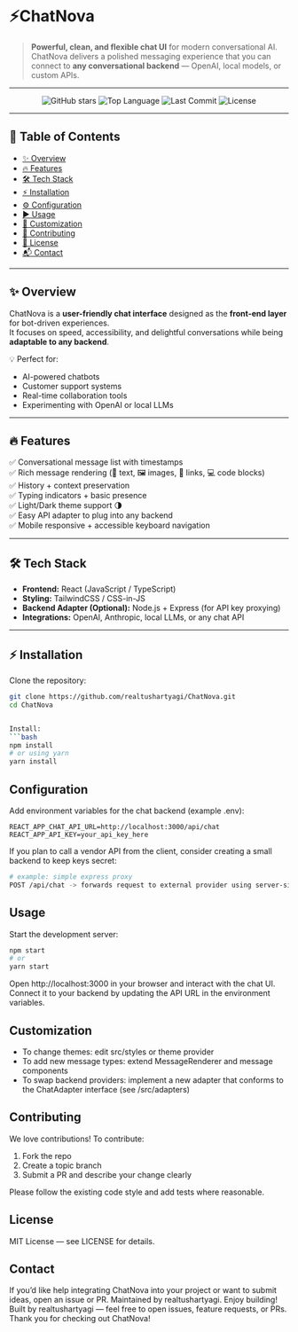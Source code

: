 #  ⚡ChatNova

> **Powerful, clean, and flexible chat UI** for modern conversational AI.  
> ChatNova delivers a polished messaging experience that you can connect to **any conversational backend** — OpenAI, local models, or custom APIs.

---

<p align="center">
  <img src="https://img.shields.io/github/stars/realtushartyagi/ChatNova?style=social" alt="GitHub stars"/>
  <img src="https://img.shields.io/github/languages/top/realtushartyagi/ChatNova" alt="Top Language"/>
  <img src="https://img.shields.io/github/last-commit/realtushartyagi/ChatNova" alt="Last Commit"/>
  <img src="https://img.shields.io/badge/license-MIT-blue.svg" alt="License"/>
</p>

---

## 📖 Table of Contents
- [✨ Overview](#-overview)
- [🔥 Features](#-features)
- [🛠 Tech Stack](#-tech-stack)
- [⚡ Installation](#-installation)
- [⚙️ Configuration](#️-configuration)
- [▶️ Usage](#️-usage)
- [🎨 Customization](#-customization)
- [🤝 Contributing](#-contributing)
- [📄 License](#-license)
- [📬 Contact](#-contact)

---

## ✨ Overview
ChatNova is a **user-friendly chat interface** designed as the **front-end layer** for bot-driven experiences.  
It focuses on speed, accessibility, and delightful conversations while being **adaptable to any backend**.  

💡 Perfect for:
- AI-powered chatbots  
- Customer support systems  
- Real-time collaboration tools  
- Experimenting with OpenAI or local LLMs  

---

## 🔥 Features
✅ Conversational message list with timestamps  
✅ Rich message rendering (💬 text, 🖼 images, 🔗 links, 💻 code blocks)  
✅ History + context preservation  
✅ Typing indicators + basic presence  
✅ Light/Dark theme support 🌗  
✅ Easy API adapter to plug into any backend  
✅ Mobile responsive + accessible keyboard navigation  

---

## 🛠 Tech Stack
- **Frontend:** React (JavaScript / TypeScript)  
- **Styling:** TailwindCSS / CSS-in-JS  
- **Backend Adapter (Optional):** Node.js + Express (for API key proxying)  
- **Integrations:** OpenAI, Anthropic, local LLMs, or any chat API  

---

## ⚡ Installation
Clone the repository:
```bash
git clone https://github.com/realtushartyagi/ChatNova.git
cd ChatNova


Install:
```bash
npm install
# or using yarn
yarn install
```

Configuration
-------------
Add environment variables for the chat backend (example .env):
```
REACT_APP_CHAT_API_URL=http://localhost:3000/api/chat
REACT_APP_API_KEY=your_api_key_here
```

If you plan to call a vendor API from the client, consider creating a small backend to keep keys secret:
```bash
# example: simple express proxy
POST /api/chat -> forwards request to external provider using server-side API key
```

Usage
-----
Start the development server:
```bash
npm start
# or
yarn start
```

Open http://localhost:3000 in your browser and interact with the chat UI. Connect it to your backend by updating the API URL in the environment variables.

Customization
-------------
- To change themes: edit src/styles or theme provider
- To add new message types: extend MessageRenderer and message components
- To swap backend providers: implement a new adapter that conforms to the ChatAdapter interface (see /src/adapters)

Contributing
------------
We love contributions! To contribute:
1. Fork the repo
2. Create a topic branch
3. Submit a PR and describe your change clearly

Please follow the existing code style and add tests where reasonable.

License
-------
MIT License — see LICENSE for details.

Contact
-------
If you’d like help integrating ChatNova into your project or want to submit ideas, open an issue or PR. Maintained by realtushartyagi. Enjoy building!
Built by realtushartyagi — feel free to open issues, feature requests, or PRs. Thank you for checking out ChatNova!

